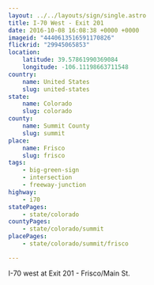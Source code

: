 ```yaml
---
layout: ../../layouts/sign/single.astro
title: I-70 West - Exit 201
date: 2016-10-08 16:08:38 +0000 +0000
imageid: "4440613516591170826"
flickrid: "29945065853"
location:
    latitude: 39.57861990369084
    longitude: -106.11198663711548
country:
    name: United States
    slug: united-states
state:
    name: Colorado
    slug: colorado
county:
    name: Summit County
    slug: summit
place:
    name: Frisco
    slug: frisco
tags:
    - big-green-sign
    - intersection
    - freeway-junction
highway:
    - i70
statePages:
    - state/colorado
countyPages:
    - state/colorado/summit
placePages:
    - state/colorado/summit/frisco

---
```

I-70 west at Exit 201 - Frisco/Main St.